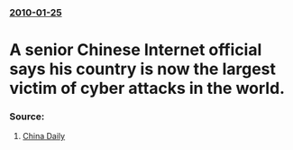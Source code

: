 ### [2010-01-25](/news/2010/01/25/index.md)

# A senior Chinese Internet official says his country is now the largest victim of cyber attacks in the world. 




### Source:

1. [China Daily](http://www.chinadaily.com.cn/bizchina/2010-01/25/content_9369226.htm)
